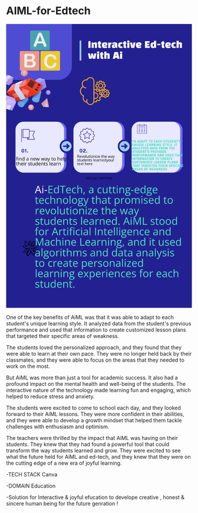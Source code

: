 # AIML-for-Edtech

![image](https://github.com/pydev369/AIML-for-Edtech/blob/main/edtech.png)

One of the key benefits of AiML was that it was able to adapt to each student's unique learning style. It analyzed data from the student's previous performance and used that information to create customized lesson plans that targeted their specific areas of weakness.

The students loved the personalized approach, and they found that they were able to learn at their own pace. They were no longer held back by their classmates, and they were able to focus on the areas that they needed to work on the most.

But AiML was more than just a tool for academic success. It also had a profound impact on the mental health and well-being of the students. The interactive nature of the technology made learning fun and engaging, which helped to reduce stress and anxiety.

The students were excited to come to school each day, and they looked forward to their AiML lessons. They were more confident in their abilities, and they were able to develop a growth mindset that helped them tackle challenges with enthusiasm and optimism.

The teachers were thrilled by the impact that AiML was having on their students. They knew that they had found a powerful tool that could transform the way students learned and grow. They were excited to see what the future held for AiML and ed-tech, and they knew that they were on the cutting edge of a new era of joyful learning.

-TECH STACK
Canva

-DOMAIN
Education

-Solution for Interactive & joyful efucation to develope creative , honest & sincere human being for the future genration !
